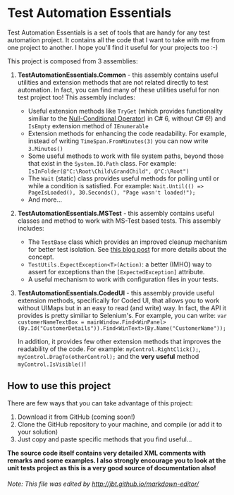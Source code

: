 # Test Automation Essentials

Test Automation Essentials is a set of tools that are handy for any test automation project. It contains all the code that I want to take with me from one project to another. I hope you'll find it useful for your projects too :-)

This project is composed from 3 assemblies:
1. **TestAutomationEssentials.Common** - this assembly contains useful utilities and extension methods that are not related directly to test automation. In fact, you can find many of these utilities useful for non test project too! This assembly includes:
   * Useful extension methods like `TryGet` (which provides functionality similiar to the [Null-Conditional Operator](https://msdn.microsoft.com/en-us/magazine/dn802602.aspx)) in C# 6, without C# 6!) and `IsEmpty` extension method of `IEnumerable`
   * Extension methods for enhancing the code readability. For example, instead of writing `TimeSpan.FromMinutes(3)` you can now write `3.Minutes()`
   * Some useful methods to work with file system paths, beyond those that exist in the `System.IO.Path` class. For example: `IsInFolder(@"C:\Root\Child\GrandChild", @"C:\Root")`
   * The `Wait` (static) class provides useful methods for polling until or while a condition is satisfied. For example: `Wait.Until(() => PageIsLoaded(), 30.Seconds(), "Page wasn't loaded!");`
   * And more...
2. **TestAutomationEssentials.MSTest** - this assembly contains useful classes and method to work with MS-Test based tests. This assembly includes:
   * The `TestBase` class which provides an improved cleanup mechanism for better test isolation. See [this blog post](http://blogs.microsoft.co.il/arnona/2014/09/02/right-way-test-cleanup/) for more details about the concept.
   * `TestUtils.ExpectException<T>(Action)`: a better (IMHO) way to assert for exceptions than the `[ExpectedException]` attribute.
   * A useful mechanism to work with configuration files in your tests.
3. **TestAutomationEssentials.CodedUI** - this assembly provide useful extension methods, specifically for Coded UI, that allows you to work without UIMaps but in an easy to read (and write) way. In fact, the API it provides is pretty similiar to Selenium's. For example, you can write: `var customerNameTextBox = mainWindow.Find<WinPanel>(By.Id("CustomerDetails")).Find<WinText>(By.Name("CustomerName"));`

    In addition, it provides few other extension methods that improves the readability of the code. For example: `myControl.RightClick();`, `myControl.DragTo(otherControl);` and the **very useful** method `myControl.IsVisible()`!


## How to use this project
There are few ways that you can take advantage of this project:
1. Download it from GitHub (coming soon!)
2. Clone the GitHub repository to your machine, and compile (or add it to your solution)
3. Just copy and paste specific methods that you find useful...

**The source code itself contains very detailed XML comments with remarks and some examples. I also strongly encourage you to look at the unit tests project as this is a very good source of documentation also!**  


###### Note: *This file was edited by http://jbt.github.io/markdown-editor/*